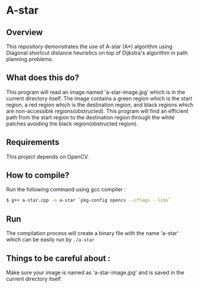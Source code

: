 # A-star
## Overview
This repository demonstrates the use of A-star (A*) algorithm using Diagonal shortcut distance heuristics on top of Dijkstra's algorithm in path planning problems.
## What does this do?
This program will read an image named 'a-star-image.jpg' which is in the current directory itself. The image contains a green region which is the start region, a red region which is the destination region, and black regions which are non-accessible regions(obstructed). This program will find an efficient path from the start region to the destination region through the white patches avoiding the black region(obstructed region).
## Requirements
This project depends on OpenCV.
## How to compile?
Run the following command using gcc compiler : 
```bash
$ g++ a-star.cpp -o a-star `pkg-config opencv --cflags --libs`
```
## Run
The compilation process will create a binary file with the name 'a-star' which can be easily run by `./a-star`
## Things to be careful about :
Make sure your image is named as 'a-star-image.jpg' and is saved in the current directory itself.
